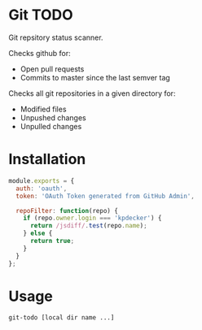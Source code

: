 # Git TODO

Git repsitory status scanner.

Checks github for:
- Open pull requests
- Commits to master since the last semver tag

Checks all git repositories in a given directory for:
- Modified files
- Unpushed changes
- Unpulled changes


# Installation

```javascript
module.exports = {
  auth: 'oauth',
  token: 'OAuth Token generated from GitHub Admin',

  repoFilter: function(repo) {
    if (repo.owner.login === 'kpdecker') {
      return /jsdiff/.test(repo.name);
    } else {
      return true;
    }
  }
};
```

# Usage

```sh
git-todo [local dir name ...]
```
